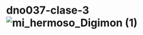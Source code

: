 # dno037-clase-3![mi_hermoso_Digimon (1)](https://user-images.githubusercontent.com/101262395/159743776-bffbd0bf-84e7-4553-84b0-9f6499b504c0.jpg)
